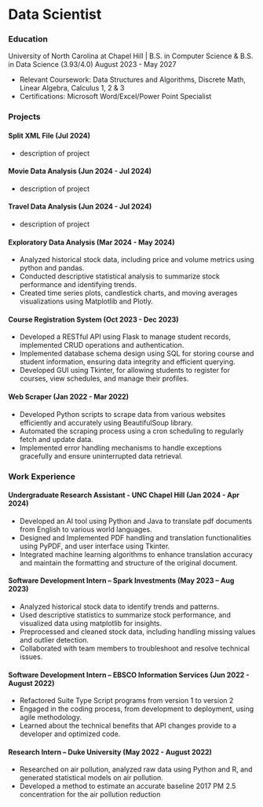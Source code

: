 # Data Scientist

### Education
University of North Carolina at Chapel Hill | B.S. in Computer Science & B.S. in Data Science (3.93/4.0) August 2023 - May 2027
- Relevant Coursework: Data Structures and Algorithms, Discrete Math, Linear Algebra, Calculus 1, 2 & 3
- Certifications: Microsoft Word/Excel/Power Point Specialist

### Projects
#### Split XML File (Jul 2024)
- description of project
  
#### Movie Data Analysis (Jun 2024 - Jul 2024)
- description of project
  
#### Travel Data Analysis (Jun 2024 - Jul 2024)
- description of project
  
#### Exploratory Data Analysis (Mar 2024 - May 2024)
- Analyzed historical stock data, including price and volume metrics using python and pandas.
- Conducted descriptive statistical analysis to summarize stock performance and identifying trends.
- Created time series plots, candlestick charts, and moving averages visualizations using Matplotlib and Plotly.
  
#### Course Registration System (Oct 2023 - Dec 2023)
- Developed a RESTful API using Flask to manage student records, implemented CRUD operations and authentication.
- Implemented database schema design using SQL for storing course and student information, ensuring data integrity
and efficient querying.
- Developed GUI using Tkinter, for allowing students to register for courses, view schedules, and manage their profiles.
  
#### Web Scraper (Jan 2022 - Mar 2022)
- Developed Python scripts to scrape data from various websites efficiently and accurately using BeautifulSoup library.
- Automated the scraping process using a cron scheduling to regularly fetch and update data.
- Implemented error handling mechanisms to handle exceptions gracefully and ensure uninterrupted data retrieval.

### Work Experience
#### Undergraduate Research Assistant - UNC Chapel Hill (Jan 2024 - Apr 2024)
- Developed an AI tool using Python and Java to translate pdf documents from English to various world languages.
- Designed and Implemented PDF handling and translation functionalities using PyPDF, and user interface using Tkinter.
- Integrated machine learning algorithms to enhance translation accuracy and maintain the formatting and structure of
the original document.

#### Software Development Intern – Spark Investments (May 2023 – Aug 2023)
- Analyzed historical stock data to identify trends and patterns.
- Used descriptive statistics to summarize stock performance, and visualized data using matplotlib for insights.
- Preprocessed and cleaned stock data, including handling missing values and outlier detection.
- Collaborated with team members to troubleshoot and resolve technical issues.
  
#### Software Development Intern – EBSCO Information Services (Jun 2022 - August 2022)
- Refactored Suite Type Script programs from version 1 to version 2
- Engaged in the coding process, from development to deployment, using agile methodology.
- Learned about the technical benefits that API changes provide to a developer and optimized code.
  
#### Research Intern – Duke University (May 2022 - August 2022)
- Researched on air pollution, analyzed raw data using Python and R, and generated statistical models on air pollution.
- Developed a method to estimate an accurate baseline 2017 PM 2.5 concentration for the air pollution reduction

